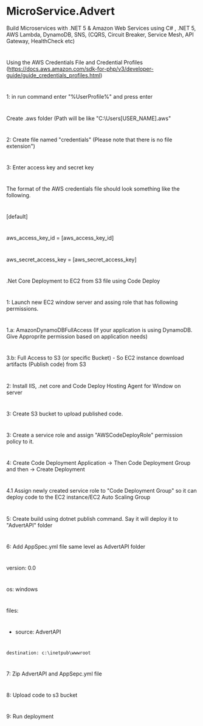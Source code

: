 
# MicroService.Advert
Build Microservices with .NET 5 & Amazon Web Services using C# , .NET 5, AWS Lambda, DynamoDB, SNS, (CQRS, Circuit Breaker, Service Mesh, API Gateway, HealthCheck etc)
#
#
Using the AWS Credentials File and Credential Profiles (https://docs.aws.amazon.com/sdk-for-php/v3/developer-guide/guide_credentials_profiles.html)
#
1: in run command enter "%UserProfile%" and press enter
#
 Create .aws folder (Path will be like "C:\Users\[USER_NAME]\.aws"
#
#
2: Create file named "credentials" (Please note that there is no file extension")
#
3: Enter access key and secret key
#
The format of the AWS credentials file should look something like the following.
#
#
[default]
#
aws_access_key_id = [aws_access_key_id]
#
aws_secret_access_key = [aws_secret_access_key]
#
#
#
.Net Core Deployment to EC2 from S3 file using Code Deploy
#
1: Launch new EC2 window server and assing role that has following permissions.
#
  1.a: AmazonDynamoDBFullAccess (If your application is using DynamoDB. Give Approprite permission based on application needs)
#
  3.b: Full Access to S3 (or specific Bucket) - So EC2 instance download artifacts (Publish code) from S3
#
2: Install IIS, .net core and Code Deploy Hosting Agent for Window on server
#
3: Create S3 bucket to upload published code.
#
3: Create a service role and assign "AWSCodeDeployRole" permission policy to it.
#
4: Create Code Deployment Application -> Then Code Deployment Group and then -> Create Deployment  
#
  4.1 Assign newly created service role to "Code Deployment Group" so it can deploy code to the EC2 instance/EC2 Auto Scaling Group
#
5: Create build using dotnet publish command. Say it will deploy it to "AdvertAPI" folder
#
6: Add AppSpec.yml file same level as AdvertAPI folder
#
version: 0.0
#
os: windows
#
files:
#
  - source: AdvertAPI
#
    destination: c:\inetpub\wwwroot
#
7: Zip AdvertAPI and AppSepc.yml file 
#
8: Upload code to s3 bucket
#
9: Run deployment
#
